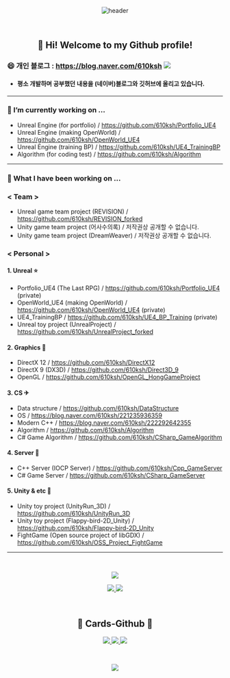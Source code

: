 <div align=center>
  
![header](https://capsule-render.vercel.app/api?type=waving&color=gradient&customColorList=2,3,4,12,19,21,22,24,30&height=150&section=header&text=SungHoon&fontAlignY=30&fontSize=55)

</div>
<br>
<h2 align="center">👋 Hi! Welcome to my Github profile!</h2>


### 😄 개인 블로그 : https://blog.naver.com/610ksh [<img src="https://img.shields.io/badge/Blog-03C75A?style=flat-square&logo=Naver&logoColor=white"/>](https://blog.naver.com/610ksh)

- #### 평소 개발하며 공부했던 내용을 (네이버)블로그와 깃허브에 올리고 있습니다.

<!--
- #### 2021. 12월부터 어떤걸 공부해오고 있는지 전체적으로 보고 싶다면 🤔 : https://github.com/610ksh/StudyBoard
(Asset 저작권상 private 변경)
-->

---
### 🌱 I’m currently working on ...
- Unreal Engine (for portfolio) / https://github.com/610ksh/Portfolio_UE4 
- Unreal Engine (making OpenWorld) / https://github.com/610ksh/OpenWorld_UE4 
- Unreal Engine (training BP) / https://github.com/610ksh/UE4_TrainingBP
- Algorithm (for coding test) / https://github.com/610ksh/Algorithm

---
### 🔭 What I have been working on ...
### < Team >
- Unreal game team project (REVISION) / https://github.com/610ksh/REVISION_forked
- Unity game team project (어사수의록) / 저작권상 공개할 수 없습니다.
- Unity game team project (DreamWeaver) / 저작권상 공개할 수 없습니다.

### < Personal >
#### 1. Unreal ⭐
- Portfolio_UE4 (The Last RPG) / https://github.com/610ksh/Portfolio_UE4 (private)
- OpenWorld_UE4 (making OpenWorld) / https://github.com/610ksh/OpenWorld_UE4 (private)
- UE4_TrainingBP / https://github.com/610ksh/UE4_BP_Training (private)
- Unreal toy project (UnrealProject) / https://github.com/610ksh/UnrealProject_forked

#### 2. Graphics 🚗
- DirectX 12 / https://github.com/610ksh/DirectX12
- DirectX 9 (DX3D) / https://github.com/610ksh/Direct3D_9
- OpenGL / https://github.com/610ksh/OpenGL_HongGameProject

#### 3. CS ✈
- Data structure / https://github.com/610ksh/DataStructure
- OS / https://blog.naver.com/610ksh/221235936359
- Modern C++ / https://blog.naver.com/610ksh/222292642355
- Algorithm / https://github.com/610ksh/Algorithm
- C# Game Algorithm / https://github.com/610ksh/CSharp_GameAlgorithm

#### 4. Server 🍒
- C++ Server (IOCP Server) / https://github.com/610ksh/Cpp_GameServer
- C# Game Server / https://github.com/610ksh/CSharp_GameServer

#### 5. Unity & etc 🌴
- Unity toy project (UnityRun_3D) / https://github.com/610ksh/UnityRun_3D
- Unity toy project (Flappy-bird-2D_Unity) / https://github.com/610ksh/Flappy-bird-2D_Unity
- FightGame (Open source project of libGDX) / https://github.com/610ksh/OSS_Project_FightGame

---
  

<br>
<p align="center">
<a href="https://opgc.me/#/users/610ksh" target="_blank"><img src="https://api.opgc.me/githubs/users/610ksh/tag/?theme=basic" /></a>
</p>
<p align="center">
  <a href="https://solved.ac/profile/610ksh">
  <img src="http://mazassumnida.wtf/api/v2/generate_badge?boj=610ksh">
  </a>
    <a href="https://solved.ac/profile/610ksh">
  <img src="http://mazandi.herokuapp.com/api?handle=610ksh&theme=warm"/>
   </a>
</p>

<br>
<h2 align="center">📍 Cards-Github 📍</h2>
<p align="center">
    <a href="https://github.com/610ksh">
        <img src="https://github-readme-stats.vercel.app/api?username=610ksh&theme=radical"/>
    </a>
    <a href="https://github.com/610ksh">
        <img src="https://github-readme-stats.vercel.app/api/top-langs/?username=610ksh&layout=compact&theme=radical"/>
    </a>
   <a href="https://github.com/610ksh">
        <img src="https://github-readme-solvedac.hyp3rflow.vercel.app/api/?handle=610ksh"/>
</p>
<br>
<p align="center">
  <img src="https://hits.seeyoufarm.com/api/count/incr/badge.svg?url=https%3A%2F%2Fgithub.com%2F610ksh&count_bg=%2379C83D&title_bg=%23555555&icon=&icon_color=%23E7E7E7&title=hits&edge_flat=false)"/>
</p>







<!--

![610ksh's solved.ac stats](https://github-readme-solvedac.hyp3rflow.vercel.app/api/?handle=610ksh)

**610ksh/610ksh** is a ✨ _special_ ✨ repository because its `README.md` (this file) appears on your GitHub profile.

<img align='right' src="https://github-readme-stats.vercel.app/api?username=610ksh" height="165">

Here are some ideas to get you started:

- 🔭 I’m currently working on ...
- 🌱 I’m currently learning ...
- 👯 I’m looking to collaborate on ...
- 🤔 I’m looking for help with ...
- 💬 Ask me about ...
- 📫 How to reach me: ...
- 😄 Pronouns: ...
- ⚡ Fun fact: ...
-->
